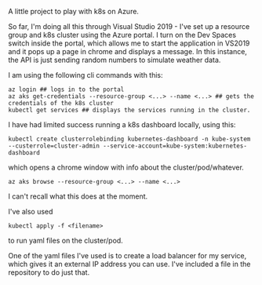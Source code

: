 A little project to play with k8s on Azure.

So far, I'm doing all this through Visual Studio 2019 - I've set up a resource group and k8s cluster using the Azure portal.  I turn on the Dev Spaces switch inside the portal, which allows me to start the application in VS2019 and it pops up a page in chrome and displays a message.  In this instance, the API is just sending random numbers to simulate weather data.

I am using the following cli commands with this:

    az login ## logs in to the portal
    az aks get-credentials --resource-group <...> --name <...> ## gets the credentials of the k8s cluster
    kubectl get services ## displays the services running in the cluster.

I have had limited success running a k8s dashboard locally, using this:

    kubectl create clusterrolebinding kubernetes-dashboard -n kube-system --custerrole=cluster-admin --service-account=kube-system:kubernetes-dashboard

which opens a chrome window with info about the cluster/pod/whatever.

    az aks browse --resource-group <...> --name <...>

I can't recall what this does at the moment.

I've also used

    kubectl apply -f <filename>

to run yaml files on the cluster/pod.

One of the yaml files I've used is to create a load balancer for my service, which gives it an external IP address you can use.  I've included a file in the repository to do just that.
